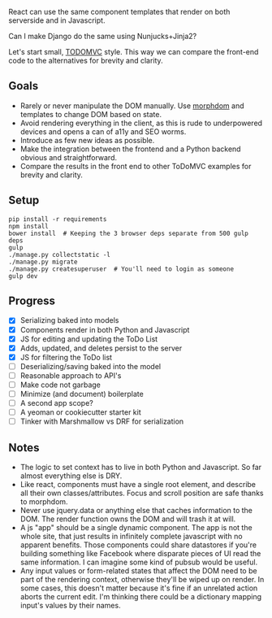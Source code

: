 React can use the same component templates that render on both serverside and in Javascript.

Can I make Django do the same using Nunjucks+Jinja2?

Let's start small, [TODOMVC](http://todomvc.com/) style. This way we can compare the front-end code to the alternatives for brevity and clarity.

## Goals

- Rarely or never manipulate the DOM manually. Use [morphdom](https://github.com/patrick-steele-idem/morphdom) and templates to change DOM based on state.
- Avoid rendering everything in the client, as this is rude to underpowered devices and opens a can of a11y and SEO worms.
- Introduce as few new ideas as possible.
- Make the integration between the frontend and a Python backend obvious and straightforward.
- Compare the results in the front end to other ToDoMVC examples for brevity and clarity.

## Setup

```
pip install -r requirements
npm install
bower install  # Keeping the 3 browser deps separate from 500 gulp deps
gulp
./manage.py collectstatic -l
./manage.py migrate
./manage.py createsuperuser  # You'll need to login as someone
gulp dev
```

## Progress

- [x] Serializing baked into models
- [x] Components render in both Python and Javascript
- [x] JS for editing and updating the ToDo List 
- [x] Adds, updated, and deletes persist to the server
- [x] JS for filtering the ToDo list
- [ ] Deserializing/saving baked into the model
- [ ] Reasonable approach to API's
- [ ] Make code not garbage
- [ ] Minimize (and document) boilerplate
- [ ] A second app scope?
- [ ] A yeoman or cookiecutter starter kit
- [ ] Tinker with Marshmallow vs DRF for serialization

## Notes

- The logic to set context has to live in both Python and Javascript. So far almost everything else is DRY.
- Like react, components must have a single root element, and describe all their own classes/attributes. Focus and scroll position are safe thanks to morphdom.
- Never use jquery.data or anything else that caches information to the DOM. The render function owns the DOM and will trash it at will.
- A js "app" should be a single dynamic component. The app is not the whole site, that just results in infinitely complete javascript with no apparent benefits. Those components could share datastores if you're building something like Facebook where disparate pieces of UI read the same information. I can imagine some kind of pubsub would be useful.
- Any input values or form-related states that affect the DOM need to be part of the rendering context, otherwise they'll be wiped up on render. In some cases, this doesn't matter because it's fine if an unrelated action aborts the current edit. I'm thinking there could be a dictionary mapping input's values by their names.
